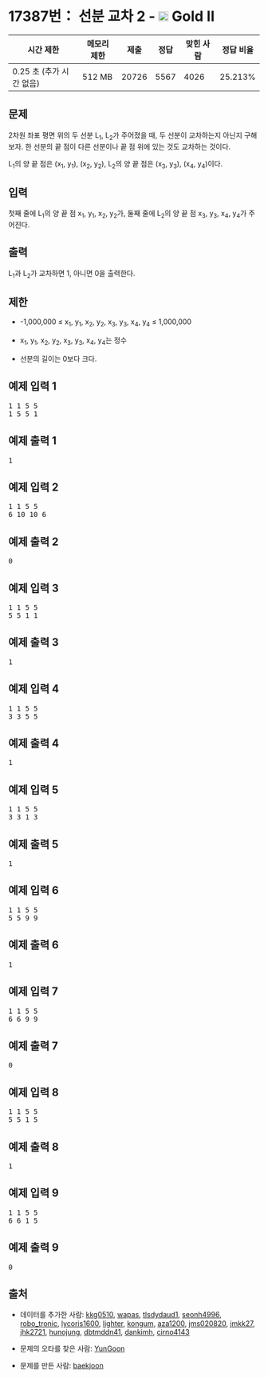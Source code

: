 # 17387번： 선분 교차 2 - <img src="https://static.solved.ac/tier_small/14.svg" style="height:20px" /> Gold II



| 시간 제한 | 메모리 제한 | 제출 | 정답 | 맞힌 사람 | 정답 비율 |
| --- | --- | --- | --- | --- | --- |
| 0.25 초 (추가 시간 없음) | 512 MB | 20726 | 5567 | 4026 | 25.213% |
## 문제

2차원 좌표 평면 위의 두 선분 L<sub>1</sub>, L<sub>2</sub>가 주어졌을 때, 두 선분이 교차하는지 아닌지 구해보자. 한 선분의 끝 점이 다른 선분이나 끝 점 위에 있는 것도 교차하는 것이다.

L<sub>1</sub>의 양 끝 점은 (x<sub>1</sub>, y<sub>1</sub>), (x<sub>2</sub>, y<sub>2</sub>), L<sub>2</sub>의 양 끝 점은 (x<sub>3</sub>, y<sub>3</sub>), (x<sub>4</sub>, y<sub>4</sub>)이다.

## 입력

첫째 줄에 L<sub>1</sub>의 양 끝 점 x<sub>1</sub>, y<sub>1</sub>, x<sub>2</sub>, y<sub>2</sub>가, 둘째 줄에 L<sub>2</sub>의 양 끝 점 x<sub>3</sub>, y<sub>3</sub>, x<sub>4</sub>, y<sub>4</sub>가 주어진다.

## 출력

L<sub>1</sub>과 L<sub>2</sub>가 교차하면 1, 아니면 0을 출력한다.

## 제한

- -1,000,000 ≤ x<sub>1</sub>, y<sub>1</sub>, x<sub>2</sub>, y<sub>2</sub>, x<sub>3</sub>, y<sub>3</sub>, x<sub>4</sub>, y<sub>4</sub> ≤ 1,000,000

- x<sub>1</sub>, y<sub>1</sub>, x<sub>2</sub>, y<sub>2</sub>, x<sub>3</sub>, y<sub>3</sub>, x<sub>4</sub>, y<sub>4</sub>는 정수

- 선분의 길이는 0보다 크다.

## 예제 입력 1

<pre>1 1 5 5
1 5 5 1
</pre>
## 예제 출력 1

<pre>1
</pre>
## 예제 입력 2

<pre>1 1 5 5
6 10 10 6
</pre>
## 예제 출력 2

<pre>0
</pre>
## 예제 입력 3

<pre>1 1 5 5
5 5 1 1
</pre>
## 예제 출력 3

<pre>1
</pre>
## 예제 입력 4

<pre>1 1 5 5
3 3 5 5
</pre>
## 예제 출력 4

<pre>1
</pre>
## 예제 입력 5

<pre>1 1 5 5
3 3 1 3
</pre>
## 예제 출력 5

<pre>1
</pre>
## 예제 입력 6

<pre>1 1 5 5
5 5 9 9
</pre>
## 예제 출력 6

<pre>1
</pre>
## 예제 입력 7

<pre>1 1 5 5
6 6 9 9
</pre>
## 예제 출력 7

<pre>0
</pre>
## 예제 입력 8

<pre>1 1 5 5
5 5 1 5
</pre>
## 예제 출력 8

<pre>1
</pre>
## 예제 입력 9

<pre>1 1 5 5
6 6 1 5
</pre>
## 예제 출력 9

<pre>0
</pre>
## 출처

- 데이터를 추가한 사람: [kkg0510](/user/kkg0510), [wapas](/user/wapas), [tlsdydaud1](/user/tlsdydaud1), [seonh4996](/user/seonh4996), [robo_tronic](/user/robo_tronic), [lycoris1600](/user/lycoris1600), [lighter](/user/lighter), [kongum](/user/kongum), [aza1200](/user/aza1200), [jms020820](/user/jms020820), [jmkk27](/user/jmkk27), [jhk2721](/user/jhk2721), [hunojung](/user/hunojung), [dbtmddn41](/user/dbtmddn41), [dankimh](/user/dankimh), [cirno4143](/user/cirno4143)

- 문제의 오타를 찾은 사람: [YunGoon](/user/YunGoon)

- 문제를 만든 사람: [baekjoon](/user/baekjoon)
